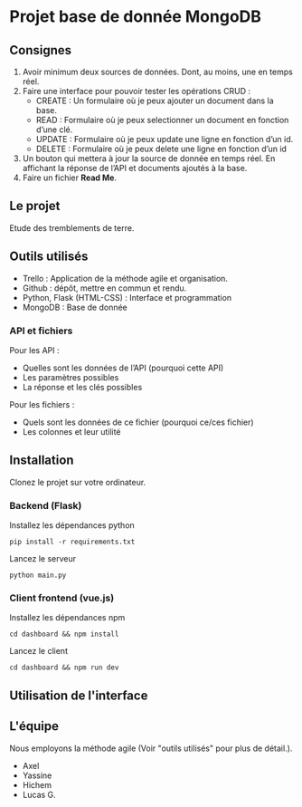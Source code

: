 # Projet base de donnée MongoDB

## Consignes

1. Avoir minimum deux sources de données. Dont, au moins, une en temps réel.
2. Faire une interface pour pouvoir tester les opérations CRUD :
    - CREATE : Un formulaire où je peux ajouter un document dans la base.
    - READ : Formulaire où je peux selectionner un document en fonction d’une clé.
    - UPDATE : Formulaire où je peux update une ligne en fonction d’un id.
    - DELETE : Formulaire où je peux delete une ligne en fonction d’un id
3. Un bouton qui mettera à jour la source de donnée en temps réel. En affichant la réponse de l’API et documents ajoutés à la base.
4. Faire un fichier __Read Me__.

## Le projet

Etude des tremblements de terre. 

## Outils utilisés

- Trello : Application de la méthode agile et organisation.
- Github : dépôt, mettre en commun et rendu.
- Python, Flask (HTML-CSS) : Interface et programmation
- MongoDB : Base de donnée

### API et fichiers 

Pour les API :
- Quelles sont les données de l’API (pourquoi cette API)
- Les paramètres possibles
- La réponse et les clés possibles

Pour les fichiers :
- Quels sont les données de ce fichier (pourquoi ce/ces fichier)
- Les colonnes et leur utilité

## Installation

Clonez le projet sur votre ordinateur.

### Backend (Flask)
Installez les dépendances python

```pip install -r requirements.txt```

Lancez le serveur

```python main.py```

### Client frontend (vue.js)
Installez les dépendances npm

```cd dashboard && npm install```

Lancez le client 

```cd dashboard && npm run dev```

## Utilisation de l'interface

## L'équipe

Nous employons la méthode agile (Voir "outils utilisés" pour plus de détail.).

- Axel
- Yassine
- Hichem
- Lucas G.